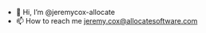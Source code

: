 - 👋 Hi, I’m @jeremycox-allocate
- 📫 How to reach me jeremy.cox@allocatesoftware.com

<!---
jeremycox-allocate/jeremycox-allocate is a ✨ special ✨ repository because its `README.md` (this file) appears on your GitHub profile.
You can click the Preview link to take a look at your changes.
--->

